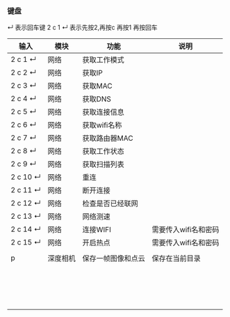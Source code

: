 <!--
 * @Date: 2023-11-13 10:56:45
 * @LastEditors: xianweijing
 * @FilePath: /aventurier_framework/modules/chassis/devices/readme.md
 * @Description: Copyright (c) 2023 ShenZhen Aventurier Co. Ltd All rights reserved.
-->

### 键盘
↵ 表示回车键
2 c 1 ↵ 表示先按2,再按c 再按1 再按回车

| 输入   | 模块   | 功能   | 说明   |
|------|------|------|------|
|2 c 1 ↵   | 网络  |  获取工作模式 |   |
|2 c 2 ↵   | 网络  |获取IP   |   |
|2 c 3 ↵   | 网络  |获取MAC   |   |
|2 c 4 ↵   | 网络  |获取DNS   |   |
|2 c 5 ↵   | 网络  |获取连接信息   |   |
|2 c 6 ↵   | 网络  |获取wifi名称   |   |
|2 c 7 ↵   | 网络  |获取路由器MAC   |   |
|2 c 8 ↵   | 网络  |获取工作状态   |   |
|2 c 9 ↵   | 网络  |获取扫描列表   |   |
|2 c 10 ↵   | 网络  | 重连  |   |
|2 c 11 ↵   | 网络  | 断开连接  |   |
|2 c 12 ↵   | 网络  | 检查是否已经联网  |   |
|2 c 13 ↵   | 网络  | 网络测速  |   |
|2 c 14 ↵   | 网络  | 连接WIFI  | 需要传入wifi名和密码   |
|2 c 15 ↵   | 网络  | 开启热点  |  需要传入wifi名和密码 |
|   |   |   |   |
| p | 深度相机 | 保存一帧图像和点云 | 保存在当前目录 |
|  |  |  |  |
|  |  |  |  |
|  |  |  |  |
|  |  |  |  |
|  |  |  |  |
|  |  |  |  |
|  |  |  |  |
|  |  |  |  |
|  |  |  |  |
|  |  |  |  |
|  |  |  |  |
|  |  |  |  |
|  |  |  |  |
|  |  |  |  |
|  |  |  |  |
|  |  |  |  |
|  |  |  |  |


